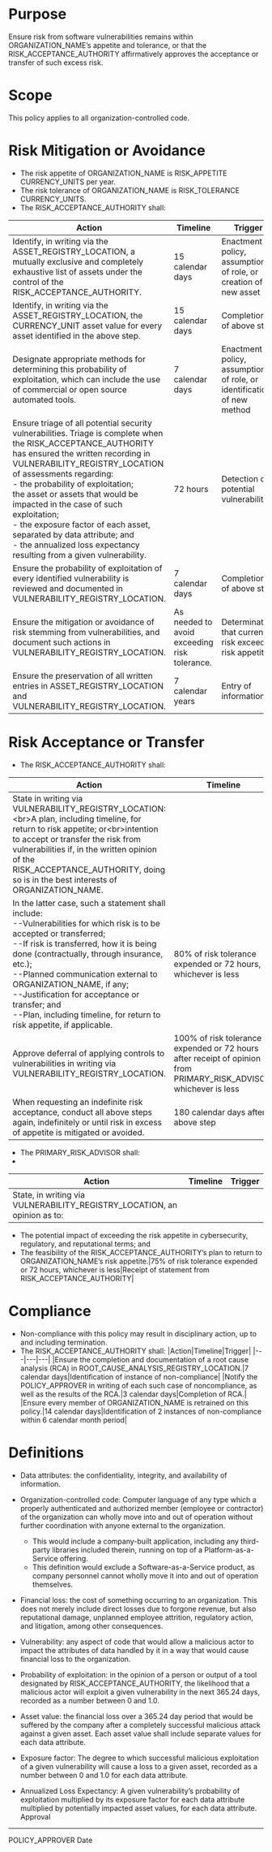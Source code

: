 # Purpose

Ensure risk from software vulnerabilities remains within ORGANIZATION_NAME’s appetite and tolerance, or that the RISK_ACCEPTANCE_AUTHORITY affirmatively approves the acceptance or transfer of such excess risk.

# Scope
This policy applies to all organization-controlled code.

# Risk Mitigation or Avoidance
- The risk appetite of ORGANIZATION_NAME is RISK_APPETITE CURRENCY_UNITS per year.
- The risk tolerance of ORGANIZATION_NAME is RISK_TOLERANCE CURRENCY_UNITS.
- The RISK_ACCEPTANCE_AUTHORITY shall:

| Action | Timeline | Trigger|
|---|---|---|
|Identify, in writing via the ASSET_REGISTRY_LOCATION, a mutually exclusive and completely exhaustive list of assets under the control of the RISK_ACCEPTANCE_AUTHORITY.|15 calendar days|Enactment of policy, assumption of role, or creation of new asset|
|Identify, in writing via the ASSET_REGISTRY_LOCATION, the CURRENCY_UNIT asset value for every asset identified in the above step.|15 calendar days|Completion of above step|
|Designate appropriate methods for determining this probability of exploitation, which can include the use of commercial or open source automated tools.|7 calendar days|Enactment of policy, assumption of role, or identification of new method|
|Ensure triage of all potential security vulnerabilities. Triage is complete when the RISK_ACCEPTANCE_AUTHORITY has ensured the written recording in VULNERABILITY_REGISTRY_LOCATION of assessments regarding:<br>- the probability of exploitation;<br> the asset or assets that would be impacted in the case of such exploitation;<br> - the exposure factor of each asset, separated by data attribute; and<br> - the annualized loss expectancy resulting from a given vulnerability.|72 hours|Detection of potential vulnerability|
|Ensure the probability of exploitation of every identified vulnerability is reviewed and documented in VULNERABILITY_REGISTRY_LOCATION.|7 calendar days|Completion of above step|
|Ensure the mitigation or avoidance of risk stemming from vulnerabilities, and document such actions in VULNERABILITY_REGISTRY_LOCATION.|As needed to avoid exceeding risk tolerance.|Determination that current risk exceeds risk appetite.|
|Ensure the preservation of all written entries in ASSET_REGISTRY_LOCATION and VULNERABILITY_REGISTRY_LOCATION.|7 calendar years|Entry of information|

# Risk Acceptance or Transfer
- The RISK_ACCEPTANCE_AUTHORITY shall:

| Action | Timeline | Trigger |
|---|---|---|
|State in writing via VULNERABILITY_REGISTRY_LOCATION:\<br>A plan, including timeline, for return to risk appetite; or\<br>intention to accept or transfer the risk from vulnerabilities if, in the written opinion of the RISK_ACCEPTANCE_AUTHORITY, doing so is in the best interests of ORGANIZATION_NAME.<br>
In the latter case, such a statement shall include:<br>--Vulnerabilities for which risk is to be accepted or transferred;<br>--If risk is transferred, how it is being done (contractually, through insurance, etc.);<br>--Planned communication external to ORGANIZATION_NAME, if any;<br>--Justification for acceptance or transfer; and<br>--Plan, including timeline, for return to risk appetite, if applicable.|80% of risk tolerance expended or 72 hours, whichever is less|70% or more of risk tolerance expended|
|Approve deferral of applying controls to vulnerabilities in writing via VULNERABILITY_REGISTRY_LOCATION.|100% of risk tolerance expended or 72 hours after receipt of opinion from PRIMARY_RISK_ADVISOR, whichever is less|Receipt of opinion from PRIMARY_RISK_ADVISOR|
|When requesting an indefinite risk acceptance, conduct all above steps again, indefinitely or until risk in excess of appetite is mitigated or avoided.|180 calendar days after above step|174 calendar days after above step|	

- The PRIMARY_RISK_ADVISOR shall:
- 
|Action|Timeline|Trigger|
|---|---|---|
|State, in writing via VULNERABILITY_REGISTRY_LOCATION, an opinion as to:
* The potential impact of exceeding the risk appetite in cybersecurity, regulatory, and reputational terms; and
* The feasibility of the RISK_ACCEPTANCE_AUTHORITY’s plan to return to ORGANIZATION_NAME’s risk appetite.|75% of risk tolerance expended or 72 hours, whichever is less|Receipt of statement from RISK_ACCEPTANCE_AUTHORITY|

# Compliance
* Non-compliance with this policy may result in disciplinary action, up to and including termination.
* The RISK_ACCEPTANCE_AUTHORITY shall:
|Action|Timeline|Trigger|
|---|---|---|
|Ensure the completion and documentation of a root cause analysis (RCA) in ROOT_CAUSE_ANALYSIS_REGISTRY_LOCATION.|7 calendar days|Identification of instance of non-compliance|
|Notify the POLICY_APPROVER in writing of each such case of noncompliance, as well as the results of the RCA.|3 calendar days|Completion of RCA.|
|Ensure every member of ORGANIZATION_NAME is retrained on this policy.|14 calendar days|Identification of 2 instances of non-compliance within 6 calendar month period|

# Definitions

* Data attributes: the confidentiality, integrity, and availability of information.

* Organization-controlled code: Computer language of any type which a properly authenticated and authorized member (employee or contractor) of the organization can wholly move into and out of operation without further coordination with anyone external to the organization.
   * This would include a company-built application, including any third-party libraries included therein, running on top of a Platform-as-a-Service offering.
   * This definition would exclude a Software-as-a-Service product, as company personnel cannot wholly move it into and out of operation themselves.

* Financial loss: the cost of something occurring to an organization. This does not merely include direct losses due to forgone revenue, but also reputational damage, unplanned employee attrition, regulatory action, and litigation, among other consequences.

* Vulnerability: any aspect of code that would allow a malicious actor to impact the attributes of data handled by it in a way that would cause financial loss to the organization.

* Probability of exploitation: in the opinion of a person or output of a tool designated by RISK_ACCEPTANCE_AUTHORITY, the likelihood that a malicious actor will exploit a given vulnerability in the next 365.24 days, recorded as a number between 0 and 1.0.

* Asset value: the financial loss over a 365.24 day period that would be suffered by the company after a completely successful malicious attack against a given asset. Each asset value shall include separate values for each data attribute.

* Exposure factor: The degree to which successful malicious exploitation of a given vulnerability will cause a loss to a given asset, recorded as a number between 0 and 1.0 for each data attribute.

* Annualized Loss Expectancy: A given vulnerability’s probability of exploitation multiplied by its exposure factor for each data attribute multiplied by potentially impacted asset values, for each data attribute.
Approval


_______________________________________________________________        ___________________________
POLICY_APPROVER                                                        Date
